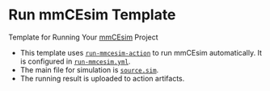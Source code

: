 # Run mmCEsim Template
Template for Running Your [mmCEsim](https://mmcesim.org) Project

- This template uses [`run-mmcesim-action`](https://github.com/marketplace/actions/run-mmcesim) to run mmCEsim automatically.
It is configured in [`run-mmcesim.yml`](.github/workflows/run-mmcesim.yml).
- The main file for simulation is [`source.sim`](source.sim).
- The running result is uploaded to action artifacts.
